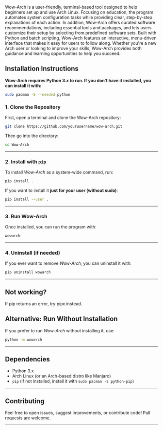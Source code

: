 Wow-Arch is a user-friendly, terminal-based tool designed to help beginners set up and use Arch Linux. Focusing on education, the program automates system configuration tasks while providing clear, step-by-step explanations of each action. In addition, Wow-Arch offers curated software recommendations, including essential tools and packages, and lets users customize their setup by selecting from predefined software sets. Built with Python and batch scripting, Wow-Arch features an interactive, menu-driven interface that makes it easy for users to follow along. Whether you're a new Arch user or looking to improve your skills, Wow-Arch provides both guidance and learning opportunities to help you succeed.

## **Installation Instructions**  

**Wow-Arch requires Python 3.x to run. If you don’t have it installed, you can install it with:**
```bash
sudo pacman -S --needed python
```

### **1. Clone the Repository**  
First, open a terminal and clone the Wow-Arch repository:  

```bash
git clone https://github.com/yourusername/wow-arch.git
```
Then go into the directory:
```bash
cd Wow-Arch
```

---

### **2. Install with `pip`**  
To install *Wow-Arch* as a system-wide command, run:  

```bash
pip install .
```

If you want to install it **just for your user (without sudo)**:  

```bash
pip install --user .
```

---

### **3. Run Wow-Arch**  
Once installed, you can run the program with:  

```bash
wowarch
```

---

### **4. Uninstall (if needed)**  
If you ever want to remove *Wow-Arch*, you can uninstall it with:  

```bash
pip uninstall wowarch
```

---

## **Not working?**
If pip returns an error, try pipx instead.

## **Alternative: Run Without Installation**  
If you prefer to run *Wow-Arch* without installing it, use:  

```bash
python -m wowarch
```

---

## **Dependencies**  
- Python 3.x  
- Arch Linux (or an Arch-based distro like Manjaro)  
- `pip` (if not installed, install it with `sudo pacman -S python-pip`)  

---

## **Contributing**  
Feel free to open issues, suggest improvements, or contribute code! Pull requests are welcome.  

---
